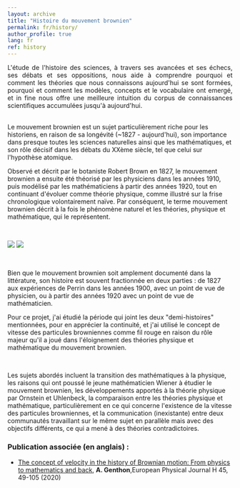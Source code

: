 ```yaml
---
layout: archive
title: "Histoire du mouvement brownien"
permalink: fr/history/
author_profile: true
lang: fr
ref: history
---
```



<p style="text-align:justify;">
L'étude de l'histoire des sciences, à travers ses avancées et ses échecs, ses débats et ses oppositions, nous aide à comprendre pourquoi et comment les théories que nous connaissons aujourd'hui se sont formées, pourquoi et comment les modèles, concepts et le vocabulaire ont emergé, et in fine nous offre une meilleure intuition du corpus de connaissances scientifiques accumulées jusqu'à aujourd'hui. <br>

<br>

Le mouvement brownien est un sujet particulièrement riche pour les historiens, en raison de sa longévité (~1827 - aujourd'hui), son importance dans presque toutes les sciences naturelles ainsi que les mathématiques, et son rôle décisif dans les débats du XXème siècle, tel que celui sur l'hypothèse atomique.<br>

Observé et décrit par le botaniste Robert Brown en 1827, le mouvement brownien a ensuite été théorisé par les physiciens dans les années 1910, puis modélisé par les mathématiciens à partir des années 1920, tout en continuant d'évoluer comme théorie physique, comme illustré sur la frise chronologique volontairement naïve. Par conséquent, le terme mouvement brownien décrit à la fois le phénomène naturel et les théories, physique et mathématique, qui le représentent. <br>
</p>

<br>

<p>
  <img  src="{{"/images/chronology_fr.svg"}}" class="dark--hidden flex-width">
  <img  src="{{"/images/chronology_dark_fr.svg"}}" class="light--hidden flex-width" >
</p>

<br>

<p style="text-align:justify;">

Bien que le mouvement brownien soit amplement documenté dans la littérature, son histoire est souvent fractionnée en deux parties : de 1827 aux expériences de Perrin dans les années 1900, avec un point de vue de physicien, ou à partir des années 1920 avec un point de vue de mathématicien.

Pour ce projet, j'ai étudié la période qui joint les deux "demi-histoires" mentionnées, pour en apprécier la continuité, et j'ai utilisé le concept de vitesse des particules browniennes comme fil rouge en raison du rôle majeur qu'il a joué dans l'éloignement des théories physique et mathématique du mouvement brownien.<br>

<br> 

Les sujets abordés incluent la transition des mathématiques à la physique, les raisons qui ont poussé le jeune mathématicien Wiener à étudier le mouvement brownien, les développements apportés à la théorie physique par Ornstein et Uhlenbeck, la comparaison entre les théories physique et mathématique, particulièrement en ce qui concerne l'existence de la vitesse des particules browniennes, et la communication (inexistante) entre deux communautés travaillant sur le même sujet en parallèle mais avec des objectifs différents, ce qui a mené à des théories contradictoires. 

</p>

<h3> Publication associée (en anglais) : </h3>

  <ul style="list-style-type:disc;">

   <li>
<a href="https://link.springer.com/article/10.1140/epjh/e2020-10009-8">The concept of velocity in the history of Brownian motion: From physics to mathematics and back</a>,
<b>A. Genthon</b>,European Physical Journal H 45, 49-105 (2020)
   </li>
  
  </ul>


